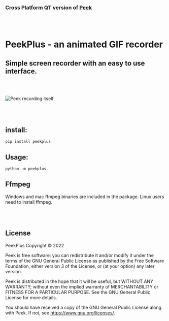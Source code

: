 ### Cross Platform QT version of [Peek](https://github.com/phw/peek)

<br/>
<br/>


# PeekPlus - an animated GIF recorder

## Simple screen recorder with an easy to use interface.

<br/>
<br/>

![Peek recording itself](https://raw.githubusercontent.com/firatkiral/peek/main/data/screenshot/peek-recording-itself.gif)

<br/>
<br/>

## install:

```console
pip install peekplus
```


## Usage:

```console
python -m peekplus
```

## Ffmpeg

Windows and mac ffmpeg binaries are included in the package. Linux users need to install ffmpeg.

<br/>
<br/>

## License
PeekPlus Copyright © 2022

Peek is free software: you can redistribute it and/or modify
it under the terms of the GNU General Public License as published by
the Free Software Foundation, either version 3 of the License, or
(at your option) any later version.

Peek is distributed in the hope that it will be useful,
but WITHOUT ANY WARRANTY; without even the implied warranty of
MERCHANTABILITY or FITNESS FOR A PARTICULAR PURPOSE.  See the
GNU General Public License for more details.

You should have received a copy of the GNU General Public License
along with Peek.  If not, see <https://www.gnu.org/licenses/>.